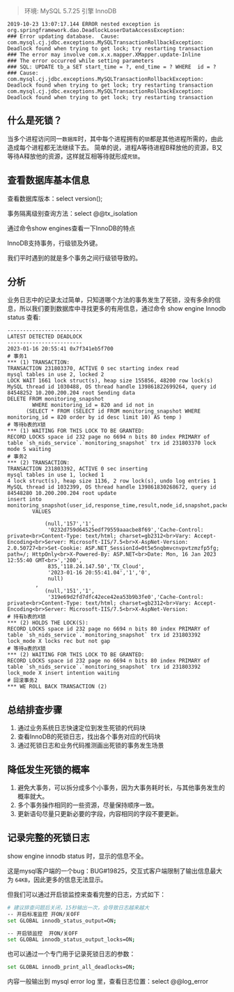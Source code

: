 >环境: MySQL 5.7.25 引擎 InnoDB

```log
2019-10-23 13:07:17.144 ERROR nested exception is org.springframework.dao.DeadlockLoserDataAccessException: 
### Error updating database.  Cause: com.mysql.cj.jdbc.exceptions.MySQLTransactionRollbackException: Deadlock found when trying to get lock; try restarting transaction
### The error may involve com.x.x.mapper.XMapper.update-Inline
### The error occurred while setting parameters
### SQL: UPDATE tb_a SET start_time = ?, end_time = ? WHERE  id = ?
### Cause: com.mysql.cj.jdbc.exceptions.MySQLTransactionRollbackException: Deadlock found when trying to get lock; try restarting transaction
com.mysql.cj.jdbc.exceptions.MySQLTransactionRollbackException: Deadlock found when trying to get lock; try restarting transaction
```

## 什么是死锁？

当多个进程访问同一`数据库`时，其中每个进程拥有的`锁`都是其他进程所需的，由此造成每个进程都无法继续下去。 简单的说，进程A等待进程B释放他的资源，B又等待A释放他的资源，这样就互相等待就形成`死锁`。

## 查看数据库基本信息

查看数据库版本：select version();

事务隔离级别查询方法：select @@tx_isolation

通过命令show engines查看一下InnoDB的特点

InnoDB支持事务，行级锁及外键。

我们平时遇到的就是多个事务之间行级锁导致的。

## 分析

业务日志中的记录太过简单，只知道哪个方法的事务发生了死锁，没有多余的信息，所以我们要到数据库中寻找更多的有用信息，通过命令 show engine Innodb status 查看:

```log
------------------------
LATEST DETECTED DEADLOCK
------------------------
2023-01-16 20:55:41 0x7f341eb5f700
# 事务1
*** (1) TRANSACTION:
TRANSACTION 231803370, ACTIVE 0 sec starting index read
mysql tables in use 2, locked 2
LOCK WAIT 1661 lock struct(s), heap size 155856, 48200 row lock(s)
MySQL thread id 1030488, OS thread handle 139861822699264, query id 84548252 10.200.200.204 root Sending data
DELETE FROM monitoring_snapshot
        WHERE monitoring_id = 820 and id not in
      (SELECT * FROM (SELECT id FROM monitoring_snapshot WHERE monitoring_id = 820 order by id desc limit 10) AS temp )
# 等待b表的X锁
*** (1) WAITING FOR THIS LOCK TO BE GRANTED:
RECORD LOCKS space id 232 page no 6694 n bits 80 index PRIMARY of table `sh_nids_service`.`monitoring_snapshot` trx id 231803370 lock mode S waiting
# 事务2
*** (2) TRANSACTION:
TRANSACTION 231803392, ACTIVE 0 sec inserting
mysql tables in use 1, locked 1
4 lock struct(s), heap size 1136, 2 row lock(s), undo log entries 1
MySQL thread id 1032399, OS thread handle 139861830268672, query id 84548280 10.200.200.204 root update
insert into monitoring_snapshot(user_id,response_time,result,node_id,snapshot,packet_loss_rate,monitoring_id,node_ip,node_name,create_time,type,ping_times,receive_times)
        VALUES
          
            (null,'157','1',
             '0232d759d64525edf79559aaacbe8f69','Cache-Control: private<br>Content-Type: text/html; charset=gb2312<br>Vary: Accept-Encoding<br>Server: Microsoft-IIS/7.5<br>X-AspNet-Version: 2.0.50727<br>Set-Cookie: ASP.NET_SessionId=0t5e5nqbmvcnvpvtzmzfp5fg; path=/; HttpOnly<br>X-Powered-By: ASP.NET<br>Date: Mon, 16 Jan 2023 12:55:40 GMT<br>','200',
             835,'118.24.147.50','TX_Cloud',
             '2023-01-16 20:55:41.04','1','0',
             null)
         , 
            (null,'151','1',
             '319e69d2fd7dfc42ece42ea53b9b3fe0','Cache-Control: private<br>Content-Type: text/html; charset=gb2312<br>Vary: Accept-Encoding<br>Server: Microsoft-IIS/7.5<br>X-AspNet-Version: 
# 持有b表的X锁
*** (2) HOLDS THE LOCK(S):
RECORD LOCKS space id 232 page no 6694 n bits 80 index PRIMARY of table `sh_nids_service`.`monitoring_snapshot` trx id 231803392 lock_mode X locks rec but not gap
# 等待a表的X锁
*** (2) WAITING FOR THIS LOCK TO BE GRANTED:
RECORD LOCKS space id 232 page no 6694 n bits 80 index PRIMARY of table `sh_nids_service`.`monitoring_snapshot` trx id 231803392 lock_mode X insert intention waiting
# 回滚事务2
*** WE ROLL BACK TRANSACTION (2)
```

## 总结排查步骤

1. 通过业务系统日志快速定位到发生死锁的代码块
2. 查看InnoDB的死锁日志，找出各个事务对应的代码块
3. 通过死锁日志和业务代码推测画出死锁的事务发生场景

## 降低发生死锁的概率
1. 避免大事务，可以拆分成多个小事务，因为大事务耗时长，与其他事务发生的概率就大。
2. 多个事务操作相同的一些资源，尽量保持顺序一致。
3. 更新语句尽量只更新必要的字段，内容相同的字段不要更新。

## 记录完整的死锁日志

show engine innodb status 时，显示的信息不全。

这是mysql客户端的一个bug：BUG#19825，交互式客户端限制了输出信息最大为 `64KB`，因此更多的信息无法显示。

但我们可以通过开启锁监控来查看完整的日志，方式如下：

```bash
# 建议排查问题后关闭，15秒输出一次，会导致日志越来越大
-- 开启标准监控 开ON/关OFF
set GLOBAL innodb_status_output=ON;

-- 开启锁监控  开ON/关OFF
set GLOBAL innodb_status_output_locks=ON;
```

也可以通过一个专门用于记录死锁日志的参数：

```bash
set GLOBAL innodb_print_all_deadlocks=ON;
```

内容一般输出到 mysql error log 里，查看日志位置：select @@log_error

